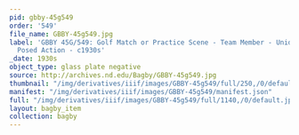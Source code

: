 ```yaml
---
pid: gbby-45g549
order: '549'
file_name: GBBY-45g549.jpg
label: 'GBBY 45G/549: Golf Match or Practice Scene - Team Member - Unidentified -
  Posed Action - c1930s'
_date: 1930s
object_type: glass plate negative
source: http://archives.nd.edu/Bagby/GBBY-45g549.jpg
thumbnail: "/img/derivatives/iiif/images/GBBY-45g549/full/250,/0/default.jpg"
manifest: "/img/derivatives/iiif/images/GBBY-45g549/manifest.json"
full: "/img/derivatives/iiif/images/GBBY-45g549/full/1140,/0/default.jpg"
layout: bagby_item
collection: bagby
---
```


